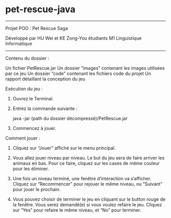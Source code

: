 # pet-rescue-java

***********************************************
Projet POO : Pet Rescue Saga

Développé par HU Wei et KE Zong-You
étudiants M1 Linguistique Informatique
***********************************************

Contenu du dossier :

Un fichier PetRescue.jar
Un dossier “images” contenant les images utilisées par ce jeu
Un dossier “code” contenant les fichiers code du projet
Un rapport détaillant la conception du jeu

Exécution du jeu :

1. Ouvrez le Terminal.
2. Entrez la commande suivante :

	java -jar (path du dossier décompressé)/PetRescue.jar

3. Commencez à jouer.


Comment jouer :

1. Cliquez sur “Jouer” affiché sur le menu principal.

2. Vous allez jouer niveau par niveau. Le but du jeu sera de faire arriver les animaux en bas.
    Pour ce faire, cliquez sur les cases de même couleur pour les éliminer.

3. Une fois un niveau terminé, une fenêtre d’interaction va s’afficher.
    Cliquez sur “Recommencer” pour rejouer le même niveau, ou “Suivant” pour jouer le prochain.

4. Vous pouvez choisir de terminer le jeu en cliquant sur le button rouge de la fenêtre. 
    Vous serez demandé(e) si vous voulez refaire le jeu. Cliquez sur “Yes” pour refaire le même niveau, et “No” pour terminer.
